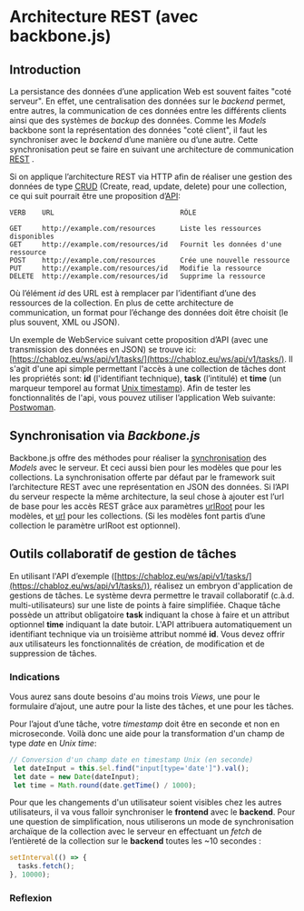 # Architecture REST  (avec backbone.js)

## Introduction 

La persistance des données d’une application Web est souvent faites "coté serveur". En effet, une centralisation des données sur le  *backend* permet, entre autres, la communication de ces données entre les différents clients ainsi que des systèmes de  *backup*  des données. Comme les *Models*  backbone sont la représentation des données "coté client", il faut les synchroniser avec le  *backend*  d’une manière ou d’une autre. Cette synchronisation peut se faire en suivant une architecture de communication [REST](http://en.wikipedia.org/wiki/Representational_state_transfer#Applied_to_web_services) . 

Si on applique l’architecture REST via HTTP afin de réaliser une gestion des données de type  [CRUD](http://en.wikipedia.org/wiki/CRUD)  (Create, read, update, delete) pour une collection, ce qui suit pourrait être une proposition d’[API](http://en.wikipedia.org/wiki/API):

```
VERB    URL                               RÔLE

GET     http://example.com/resources      Liste les ressources disponibles 
GET     http://example.com/resources/id   Fournit les données d'une ressource 
POST    http://example.com/resources      Crée une nouvelle ressource
PUT     http://example.com/resources/id   Modifie la ressource
DELETE  http://example.com/resources/id   Supprime la ressource

```

Où l’élément  _id_  des URL est à remplacer par l’identifiant d’une des ressources de la collection. En plus de cette architecture de communication, un format pour l’échange des données doit être choisit (le plus souvent, XML ou JSON).

Un exemple de WebService suivant cette proposition d’API (avec une transmission des données en JSON) se trouve ici:  [https://chabloz.eu/ws/api/v1/tasks/](https://chabloz.eu/ws/api/v1/tasks/). Il s'agit d'une api simple permettant l'accès à une collection de tâches dont les propriétés sont: **id** (l'identifiant technique), **task** (l’intitulé)  et **time** (un marqueur temporel au format [Unix timestamp](https://fr.wikipedia.org/wiki/Heure_Unix)). Afin de tester les fonctionnalités de l'api, vous pouvez utiliser l’application Web suivante: [Postwoman](https://postwoman.io/).

## Synchronisation via  _Backbone.js_

Backbone.js offre des méthodes pour réaliser la  [synchronisation](http://backbonejs.org/#Sync)  des  _Models_  avec le serveur. Et ceci aussi bien pour les modèles que pour les collections. La synchronisation offerte par défaut par le framework suit l’architecture REST avec une représentation en JSON des données. Si l’API du serveur respecte la même architecture, la seul chose à ajouter est l’url de base pour les accès REST grâce aux paramètres  [urlRoot](http://backbonejs.org/#Model-urlRoot)  pour les modèles, et  [url](http://backbonejs.org/#Collection-url)  pour les collections. (Si les modèles font partis d’une collection le paramètre urlRoot est optionnel).

## Outils collaboratif de gestion de tâches

En utilisant l'API d’exemple ([https://chabloz.eu/ws/api/v1/tasks/](https://chabloz.eu/ws/api/v1/tasks/)), réalisez un embryon d'application de gestions de tâches. Le système devra permettre le travail collaboratif (c.à.d. multi-utilisateurs) sur une liste de points à faire simplifiée. Chaque tâche possède un attribut obligatoire **task** indiquant la chose à faire et un attribut optionnel **time** indiquant la date butoir. L'API attribuera automatiquement un identifiant technique via un troisième attribut nommé **id**. Vous devez offrir aux utilisateurs les fonctionnalités de création, de modification et de suppression de tâches.

### Indications

Vous aurez sans doute besoins d'au moins trois _Views_,  une pour le formulaire d’ajout, une autre pour la liste des tâches, et une pour les tâches.

Pour l’ajout d’une tâche, votre *timestamp* doit être en seconde et non en microseconde. Voilà donc une aide pour la transformation d'un champ de type  *date*  en *Unix time*:

```js
// Conversion d'un champ date en timestamp Unix (en seconde)
 let dateInput = this.$el.find("input[type='date']").val();
 let date = new Date(dateInput);
 let time = Math.round(date.getTime() / 1000);
```

Pour que les changements d'un utilisateur soient visibles chez les autres utilisateurs, il va vous falloir synchroniser le **frontend** avec le **backend**. Pour une question de simplification, nous utiliserons un mode de synchronisation archaïque de la collection avec le serveur en effectuant un *fetch* de l’entièreté de la collection sur le **backend** toutes les ~10 secondes :

```js
setInterval(() => {    
  tasks.fetch();
}, 10000);
```
### Reflexion



<!--stackedit_data:
eyJoaXN0b3J5IjpbLTg5OTc3OTQ3NCwxNTI4NDk1MTA0LDExOT
YyNTk2MDcsLTcxMzE5Mjg3MF19
-->